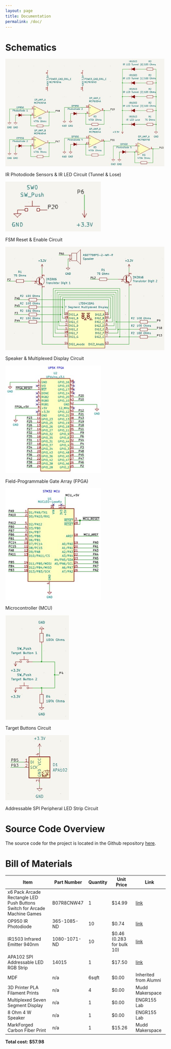 ```yaml
---
layout: page
title: Documentation
permalink: /doc/
---
```


# Schematics
<!-- Include images of the schematics for your system. They should follow best practices for schematic drawings with all parts and pins clearly labeled. You may draw your schematics either with a software tool or neatly by hand. -->

<div style="text-align: left">
  <img src="./assets/schematics/Tunnel & Lose.jpg" alt="logo" width="500" />
</div>

<span class="bolded">IR Photodiode Sensors & IR LED Circuit (Tunnel & Lose)</span>

<div style="text-align: left">
  <img src="./assets/schematics/FSM Reset.jpg" alt="logo" width="300" />
</div>

<span class="bolded">FSM Reset & Enable Circuit</span>

<div style="text-align: left">
  <img src="./assets/schematics/Speaker.jpg" alt="logo" width="500" />
</div>

<span class="bolded">Speaker & Multiplexed Display Circuit</span>

<div style="text-align: left">
  <img src="./assets/schematics/FPGA.jpg" alt="logo" width="300" />
</div>

<span class="bolded">Field-Programmable Gate Array (FPGA)</span>

<div style="text-align: left">
  <img src="./assets/schematics/MCU.jpg" alt="logo" width="300" />
</div>

<span class="bolded">Microcontroller (MCU)</span>

<div style="text-align: left">
  <img src="./assets/schematics/Target.jpg" alt="logo" width="200" />
</div>

<span class="bolded">Target Buttons Circuit</span>

<div style="text-align: left">
  <img src="./assets/schematics/SPI.jpg" alt="logo" width="200" />
</div>

<span class="bolded">Addressable SPI Peripheral LED Strip Circuit</span>

# Source Code Overview
<!-- This section should include information to describe the organization of the code base and highlight how the code connects. -->

The source code for the project is located in the Github repository [here](https://github.com/CristianGo23/E155-FA22-Final-Project/tree/main/src).

# Bill of Materials
<!-- The bill of materials should include all the parts used in your project along with the prices and links.  -->

| Item | Part Number | Quantity | Unit Price | Link |
| ---- | ----------- | ----- | ---- | ---- |
| x6 Pack Arcade Rectangle LED Push Buttons Switch for Arcade Machine Games |  B07R8CNW47 | 1 | $14.99 |  [link](https://www.amazon.com/EG-STARTS-Rectangle-Buttons-Machine/dp/B07R8CNW47/ref=asc_df_B07R8CNW47/?tag=hyprod-20&linkCode=df0&hvadid=343203947175&hvpos=&hvnetw=g&hvrand=12031087723008928438&hvpone=&hvptwo=&hvqmt=&hvdev=c&hvdvcmdl=&hvlocint=&hvlocphy=9031250&hvtargid=pla-782060310431&psc=1&tag=&ref=&adgrpid=66485480342&hvpone=&hvptwo=&hvadid=343203947175&hvpos=&hvnetw=g&hvrand=12031087723008928438&hvqmt=&hvdev=c&hvdvcmdl=&hvlocint=&hvlocphy=9031250&hvtargid=pla-782060310431) |
| OP950 IR Photodiode |  365-1085-ND | 10 | $0.74 |  [link](https://www.digikey.com/en/products/detail/tt-electronics-optek-technology/OP950/498711?s=N4IgTCBcDaIPIAUCcBWADCAugXyA) |
| IR1503 Infrared Emitter 940nm  |  1080-1071-ND | 10 | $0.46 (0.283 for bulk 10) |  [link](https://www.digikey.com/en/products/detail/everlight-electronics-co-ltd/IR1503/2675562) |
| APA102 SPI Addressable LED RGB Strip |  14015 | 1 | $17.50 |  [link](https://www.sparkfun.com/products/14015) |
| MDF | n/a | 6sqft | $0.00 | Inherited from Alumni |
| 3D Printer PLA Filament Prints | n/a | 4 | $0.00 | Mudd Makerspace |
| Multiplexed Seven Segment Display | n/a | 1 | $0.00 | ENGR155 Lab |
| 8 Ohm 4 W Speaker | n/a | 1 | $0.00 | ENGR155 Lab |
| MarkForged Carbon Fiber Print | n/a | 1 | $15.26 | Mudd Makerspace |

**Total cost: $57.98**
